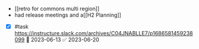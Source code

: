 - [[retro for commons multi region]]
- had release meetings and a[[H2 Planning]]
- [x] #task https://instructure.slack.com/archives/C04JNABLLE7/p1686581459238099 📅 2023-06-13 ✅ 2023-06-20